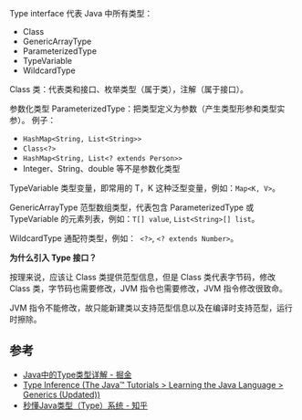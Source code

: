 Type interface 代表 Java 中所有类型：

- Class
- GenericArrayType
- ParameterizedType
- TypeVariable
- WildcardType

Class 类：代表类和接口、枚举类型（属于类），注解（属于接口）。

参数化类型 ParameterizedType：把类型定义为参数（产生类型形参和类型实参）。
例子： 

- `HashMap<String, List<String>>`
- `Class<?>`
- `HashMap<String, List<? extends Person>>`
- Integer、String、double 等不是参数化类型

TypeVariable 类型变量，即常用的 T，K 这种泛型变量，例如：`Map<K, V>`。

GenericArrayType 范型数组类型，代表包含 ParameterizedType 或 TypeVariable 的元素列表，例如：`T[] value`, `List<String>[] list`。

WildcardType 通配符类型，例如：` <?>`, `<? extends Number>`。

**为什么引入 Type 接口？**

按理来说，应该让 Class 类提供范型信息，但是 Class 类代表字节码，修改 Class 类，字节码也需要修改，JVM 指令也需要修改，JVM 指令修改很致命。

JVM 指令不能修改，故只能新建类以支持范型信息以及在编译时支持范型，运行时擦除。

## 参考

- [Java中的Type类型详解 - 掘金](https://juejin.cn/post/6844903597977632776)
- [Type Inference (The Java™ Tutorials > Learning the Java Language > Generics (Updated))](https://docs.oracle.com/javase/tutorial/java/generics/genTypeInference.html)
- [秒懂Java类型（Type）系统 - 知乎](https://zhuanlan.zhihu.com/p/64584427)